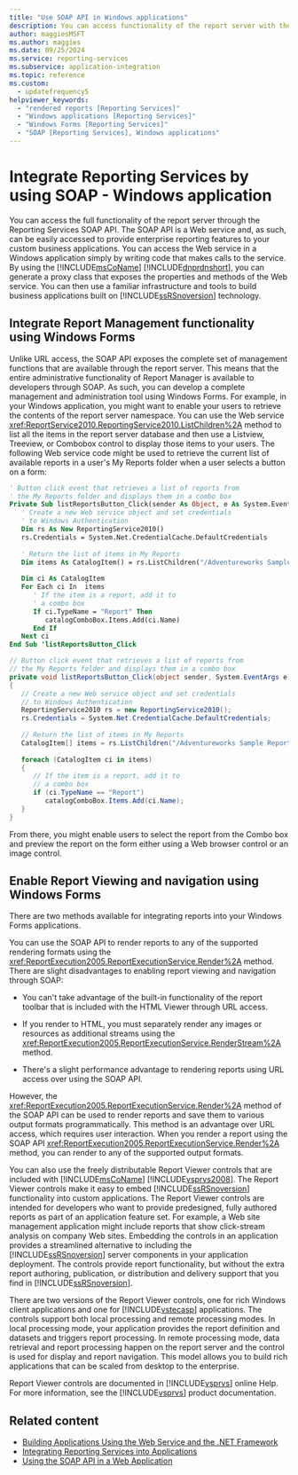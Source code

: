```yaml
---
title: "Use SOAP API in Windows applications"
description: You can access functionality of the report server with the Reporting Services SOAP API. Access the Web service in a Windows app by making calls to the service.
author: maggiesMSFT
ms.author: maggies
ms.date: 09/25/2024
ms.service: reporting-services
ms.subservice: application-integration
ms.topic: reference
ms.custom:
  - updatefrequency5
helpviewer_keywords:
  - "rendered reports [Reporting Services]"
  - "Windows applications [Reporting Services]"
  - "Windows Forms [Reporting Services]"
  - "SOAP [Reporting Services], Windows applications"
---
```

# Integrate Reporting Services by using SOAP - Windows application
  You can access the full functionality of the report server through the Reporting Services SOAP API. The SOAP API is a Web service and, as such, can be easily accessed to provide enterprise reporting features to your custom business applications. You can access the Web service in a Windows application simply by writing code that makes calls to the service. By using the [!INCLUDE[msCoName](../../includes/msconame-md.md)] [!INCLUDE[dnprdnshort](../../includes/dnprdnshort-md.md)], you can generate a proxy class that exposes the properties and methods of the Web service. You can then use a familiar infrastructure and tools to build business applications built on [!INCLUDE[ssRSnoversion](../../includes/ssrsnoversion-md.md)] technology.  
  
## Integrate Report Management functionality using Windows Forms  
 Unlike URL access, the SOAP API exposes the complete set of management functions that are available through the report server. This means that the entire administrative functionality of Report Manager is available to developers through SOAP. As such, you can develop a complete management and administration tool using Windows Forms. For example, in your Windows application, you might want to enable your users to retrieve the contents of the report server namespace. You can use the Web service <xref:ReportService2010.ReportingService2010.ListChildren%2A> method to list all the items in the report server database and then use a Listview, Treeview, or Combobox control to display those items to your users. The following Web service code might be used to retrieve the current list of available reports in a user's My Reports folder when a user selects a button on a form:  
  
```vb  
' Button click event that retrieves a list of reports from  
' the My Reports folder and displays them in a combo box  
Private Sub listReportsButton_Click(sender As Object, e As System.EventArgs)  
   ' Create a new Web service object and set credentials  
   ' to Windows Authentication  
   Dim rs As New ReportingService2010()  
   rs.Credentials = System.Net.CredentialCache.DefaultCredentials  
  
   ' Return the list of items in My Reports  
   Dim items As CatalogItem() = rs.ListChildren("/Adventureworks Sample Reports", False)  
  
   Dim ci As CatalogItem  
   For Each ci In  items  
      ' If the item is a report, add it to   
      ' a combo box  
      If ci.TypeName = "Report" Then  
         catalogComboBox.Items.Add(ci.Name)  
      End If  
   Next ci  
End Sub 'listReportsButton_Click  
```  
  
```csharp  
// Button click event that retrieves a list of reports from  
// the My Reports folder and displays them in a combo box  
private void listReportsButton_Click(object sender, System.EventArgs e)  
{  
   // Create a new Web service object and set credentials  
   // to Windows Authentication  
   ReportingService2010 rs = new ReportingService2010();  
   rs.Credentials = System.Net.CredentialCache.DefaultCredentials;  
  
   // Return the list of items in My Reports  
   CatalogItem[] items = rs.ListChildren("/Adventureworks Sample Reports", false);  
  
   foreach (CatalogItem ci in items)  
   {  
      // If the item is a report, add it to   
      // a combo box  
      if (ci.TypeName == "Report")  
         catalogComboBox.Items.Add(ci.Name);  
   }  
}  
```  
  
 From there, you might enable users to select the report from the Combo box and preview the report on the form either using a Web browser control or an image control.  
  
## Enable Report Viewing and navigation using Windows Forms  
 There are two methods available for integrating reports into your Windows Forms applications.  
  
 You can use the SOAP API to render reports to any of the supported rendering formats using the <xref:ReportExecution2005.ReportExecutionService.Render%2A> method. There are slight disadvantages to enabling report viewing and navigation through SOAP:  
  
-   You can't take advantage of the built-in functionality of the report toolbar that is included with the HTML Viewer through URL access.  
  
-   If you render to HTML, you must separately render any images or resources as additional streams using the <xref:ReportExecution2005.ReportExecutionService.RenderStream%2A> method.  
  
-   There's a slight performance advantage to rendering reports using URL access over using the SOAP API.  
  
 However, the <xref:ReportExecution2005.ReportExecutionService.Render%2A> method of the SOAP API can be used to render reports and save them to various output formats programmatically. This method is an advantage over URL access, which requires user interaction. When you render a report using the SOAP API <xref:ReportExecution2005.ReportExecutionService.Render%2A> method, you can render to any of the supported output formats.  
  
 You can also use the freely distributable Report Viewer controls that are included with [!INCLUDE[msCoName](../../includes/msconame-md.md)] [!INCLUDE[vsprvs2008](../../includes/vsprvs2008-md.md)]. The Report Viewer controls make it easy to embed [!INCLUDE[ssRSnoversion](../../includes/ssrsnoversion-md.md)] functionality into custom applications. The Report Viewer controls are intended for developers who want to provide predesigned, fully authored reports as part of an application feature set. For example, a Web site management application might include reports that show click-stream analysis on company Web sites. Embedding the controls in an application provides a streamlined alternative to including the [!INCLUDE[ssRSnoversion](../../includes/ssrsnoversion-md.md)] server components in your application deployment. The controls provide report functionality, but without the extra report authoring, publication, or distribution and delivery support that you find in [!INCLUDE[ssRSnoversion](../../includes/ssrsnoversion-md.md)].  
  
 There are two versions of the Report Viewer controls, one for rich Windows client applications and one for [!INCLUDE[vstecasp](../../includes/vstecasp-md.md)] applications. The controls support both local processing and remote processing modes. In local processing mode, your application provides the report definition and datasets and triggers report processing. In remote processing mode, data retrieval and report processing happen on the report server and the control is used for display and report navigation. This model allows you to build rich applications that can be scaled from desktop to the enterprise.  
  
 Report Viewer controls are documented in [!INCLUDE[vsprvs](../../includes/vsprvs-md.md)] online Help. For more information, see the [!INCLUDE[vsprvs](../../includes/vsprvs-md.md)] product documentation.  
  
## Related content

- [Building Applications Using the Web Service and the .NET Framework](../../reporting-services/report-server-web-service/net-framework/building-applications-using-the-web-service-and-the-net-framework.md)
- [Integrating Reporting Services into Applications](../../reporting-services/application-integration/integrating-reporting-services-into-applications.md)
- [Using the SOAP API in a Web Application](../../reporting-services/application-integration/integrating-reporting-services-using-soap-web-application.md)
